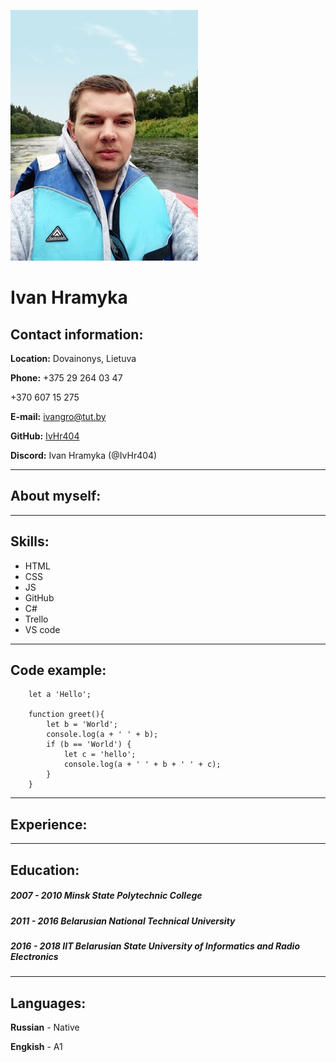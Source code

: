 ![My Photo](/img/photo.jpg)

# Ivan Hramyka

## Contact information:

**Location:** Dovainonys, Lietuva

**Phone:** +375 29 264 03 47

+370 607 15 275

**E-mail:** ivangro@tut.by

**GitHub:** [IvHr404](https://github.com/IvHr404)

**Discord:** Ivan Hramyka (@IvHr404)

---

## About myself:

---

## Skills:

- HTML
- CSS
- JS
- GitHub
- C#
- Trello
- VS code

---

## Code example:

```
    let a 'Hello';

    function greet(){
        let b = 'World';
        console.log(a + ' ' + b);
        if (b == 'World') {
            let c = 'hello';
            console.log(a + ' ' + b + ' ' + c);
        }
    }
```

---

## Experience:

---

## Education:

##### 2007 - 2010 Minsk State Polytechnic College

##### 2011 - 2016 Belarusian National Technical University

##### 2016 - 2018 IIT Belarusian State University of Informatics and Radio Electronics

---

## Languages:

**Russian** - Native

**Engkish** - A1
